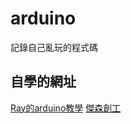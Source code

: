 # arduino
記錄自己亂玩的程式碼

## 自學的網址
[Ray的arduino教學](https://blog.jmaker.com.tw/tag/arduino_getting_started/)
[傑森創工](https://sites.google.com/view/rayarduino/home-%E6%9B%B4%E5%A4%9A-arduino-%E7%B7%B4%E7%BF%92?authuser=0)

